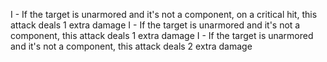I - If the target is unarmored and it's not a component, on a critical hit, this attack deals 1 extra damage
I - If the target is unarmored and it's not a component, this attack deals 1 extra damage
I - If the target is unarmored and it's not a component, this attack deals 2 extra damage